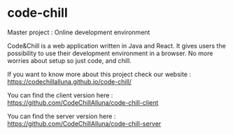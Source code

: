 # code-chill
Master project : Online development environment

Code&Chill is a web application written in Java and React. It gives users the possibility to use their development environment in a browser. No more worries about setup so just code, and chill.

If you want to know more about this project check our website : https://codechillalluna.github.io/code-chill/

You can find the client version here : https://github.com/CodeChillAlluna/code-chill-client

You can find the server version here : https://github.com/CodeChillAlluna/code-chill-server
